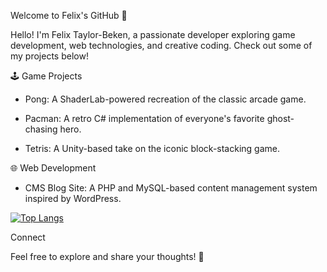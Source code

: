 Welcome to Felix's GitHub 👋

Hello! I'm Felix Taylor-Beken, a passionate developer exploring game development, web technologies, and creative coding. Check out some of my projects below!

🕹️ Game Projects

- Pong: A ShaderLab-powered recreation of the classic arcade game.

- Pacman: A retro C# implementation of everyone's favorite ghost-chasing hero.

- Tetris: A Unity-based take on the iconic block-stacking game.

🌐 Web Development

- CMS Blog Site: A PHP and MySQL-based content management system inspired by WordPress.

[![Top Langs](https://github-readme-stats.vercel.app/api/top-langs/?username=Felix06-dev)](https://github.com/anuraghazra/github-readme-stats)

Connect

Feel free to explore and share your thoughts! 🚀
